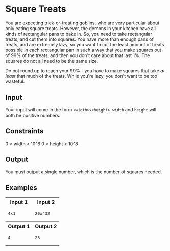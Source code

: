 # Square Treats
You are expecting trick-or-treating goblins, who are very particular about only eating square treats. However, the demons in your kitchen have all kinds of rectangular pans to bake in. So, you need to take rectangular treats, and cut them into squares. You have more than enough pans of treats, and are extremely lazy, so you want to cut the least amount of treats possible in each rectangular pan in such a way that you make squares out of 99% of the treats, and then you don't care about that last 1%. The squares do not all need to be the same size.

Do not round up to reach your 99% - you have to make squares that take _at least_ that much of the treats. While you're lazy, you don't want to be too wasteful.

## Input
Your input will come in the form `<width>x<height>`.
`width` and `height` will both be positive numbers.

## Constraints
0 < width < 10^8
0 < height < 10^8

## Output
You must output a single number, which is the number of squares needed.

## Examples

<table>
    <tr>
        <th>Input 1</th>
        <th>Input 2</th>
    </tr>
    <tr>
        <td>
            <pre>4x1</pre>
        </td>
        <td>
            <pre>20x432</pre>
        </td>
    </tr>
    <tr>
        <th>Output 1</th>
        <th>Output 2</th>
    </tr>
    <tr>
        <td>
            <pre>4</pre>
        </td>
        <td>
            <pre>23</pre>
        </td>
    </tr>
</table>